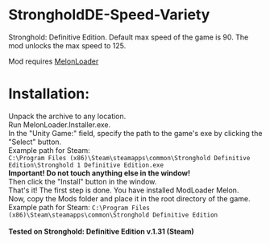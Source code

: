 # StrongholdDE-Speed-Variety
Stronghold: Definitive Edition. Default max speed of the game is 90. The mod unlocks the max speed to 125.

Mod requires [MelonLoader](https://melonloader.b-cdn.net/MelonLoader.Installer.exe)

# Installation:

Unpack the archive to any location. <br />
Run MelonLoader.Installer.exe. <br />
In the "Unity Game:" field, specify the path to the game's exe by clicking the "Select" button. <br />
Example path for Steam: <br />
`C:\Program Files (x86)\Steam\steamapps\common\Stronghold Definitive Edition\Stronghold 1 Definitive Edition.exe` <br />
**Important! Do not touch anything else in the window!** <br />
Then click the "Install" button in the window. <br />
That's it! The first step is done. You have installed ModLoader Melon. <br />
Now, copy the Mods folder and place it in the root directory of the game. <br />
Example path for Steam: `C:\Program Files (x86)\Steam\steamapps\common\Stronghold Definitive Edition` <br />
<br />
**Tested on Stronghold: Definitive Edition v.1.31 (Steam)**
